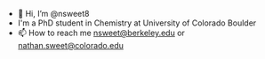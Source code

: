 - 👋 Hi, I’m @nsweet8
- I'm a PhD student in Chemistry at University of Colorado Boulder
- 📫 How to reach me nsweet@berkeley.edu or nathan.sweet@colorado.edu

<!---
nsweet8/nsweet8 is a ✨ special ✨ repository because its `README.md` (this file) appears on your GitHub profile.
You can click the Preview link to take a look at your changes.
--->
